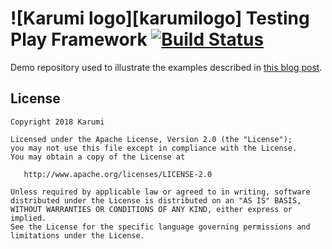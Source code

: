# ![Karumi logo][karumilogo] Testing Play Framework [![Build Status](https://travis-ci.org/Karumi/TestingPlayFramework.svg?branch=master)](https://travis-ci.org/Karumi/TestingPlayFramework)

Demo repository used to illustrate the examples described in [this blog post](testing-with-h2-in-play-framework).


License
-------

    Copyright 2018 Karumi

    Licensed under the Apache License, Version 2.0 (the "License");
    you may not use this file except in compliance with the License.
    You may obtain a copy of the License at

       http://www.apache.org/licenses/LICENSE-2.0

    Unless required by applicable law or agreed to in writing, software
    distributed under the License is distributed on an "AS IS" BASIS,
    WITHOUT WARRANTIES OR CONDITIONS OF ANY KIND, either express or implied.
    See the License for the specific language governing permissions and
    limitations under the License.